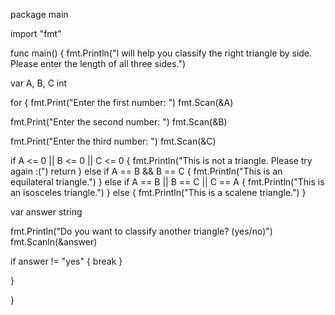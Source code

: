 package main

import "fmt"

func main() {
    fmt.Println("I will help you classify the right triangle by side. Please enter the length of all three sides.")

var A, B, C int

for {
fmt.Print("Enter the first number: ")
fmt.Scan(&A)

fmt.Print("Enter the second number: ")
fmt.Scan(&B)

fmt.Print("Enter the third number: ")
fmt.Scan(&C)

if A <= 0 || B <= 0 || C <= 0 {
fmt.Println("This is not a triangle. Please try again :(")
return
} else if A == B && B == C {
fmt.Println("This is an equilateral triangle.")
} else if A == B || B == C || C == A {
fmt.Println("This is an isosceles triangle.")
} else {
fmt.Println("This is a scalene triangle.")
}

var answer string

fmt.Println("Do you want to classify another triangle? (yes/no)")
fmt.Scanln(&answer)

if answer != "yes" {
break
}

}

}
